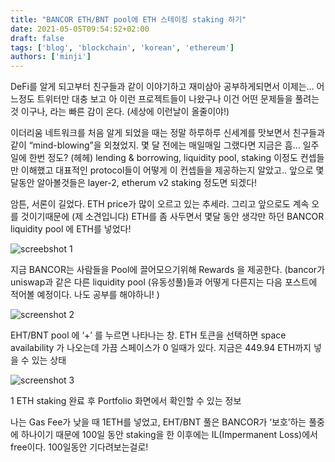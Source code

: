 ```yaml
---
title: "BANCOR ETH/BNT pool에 ETH 스테이킹 staking 하기"
date: 2021-05-05T09:54:52+02:00
draft: false
tags: ['blog', 'blockchain', 'korean', 'ethereum']
authors: ['minji']
---
```

DeFi를 알게 되고부터 친구들과 같이 이야기하고 재미삼아 공부하게되면서 이제는… 어느정도 트위터만 대충 보고 아 이런 프로젝트들이 나왔구나 이건 어떤 문제들을 풀려는것 이구나, 라는 빠른 감이 온다. (세상에 이런날이 올줄이야!)
<!-- more -->
이더리움 네트워크를 처음 알게 되었을 때는 정말 하루하루 신세계를 맛보면서 친구들과 같이 “mind-blowing”을 외쳤었지. 몇 달 전에는 매일매일 그랬다면 지금은 흠… 일주일에 한번 정도? (헤헤) lending & borrowing, liquidity pool, staking 이정도 컨셉들만 이해했고 대표적인 protocol들이 어떻게 이 컨셉들을 제공하는지 알았고.. 앞으로 몇달동안 알아볼것들은 layer-2, etherum v2 staking 정도면 되겠다!

암튼, 서론이 길었다. ETH price가 많이 오르고 있는 추세라. 그리고 앞으로도 계속 오를 것이기때문에 (제 소견입니다) ETH를 좀 사두면서 몇달 동안 생각만 하던 BANCOR liquidity pool 에 ETH를 넣었다!

![screebshot 1](/images/2021-05-05.png "Hola")

지금 BANCOR는 사람들을 Pool에 끌어모으기위해 Rewards 을 제공한다. (bancor가 uniswap과 같은 다른 liquidity pool (유동성풀)들과 어떻게 다른지는 다음 포스트에 적어볼 예정이다. 나도 공부를 해야하니! )

![screenshot 2](/images/2021-05-05-2.png)

EHT/BNT pool 에 ‘+’ 를 누르면 나타나는 창. ETH 토큰을 선택하면 space availability 가 나오는데 가끔 스페이스가 0 일때가 있다. 지금은 449.94 ETH까지 넣을 수 있는 상태

![screenshot 3](/../images/2021-05-05-3.jpg)

1 ETH staking 완료 후 Portfolio 화면에서 확인할 수 있는 정보

나는 Gas Fee가 낮을 때 1ETH를 넣었고, EHT/BNT 풀은 BANCOR가 ‘보호’하는 풀중에 하나이기 때문에 100일 동안 staking을 한 이후에는 IL(Impermanent Loss)에서 free이다. 100일동안 기다려보는걸로!